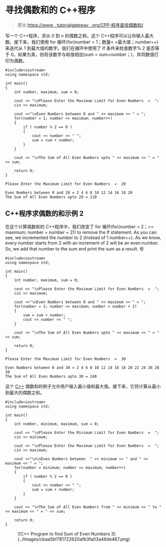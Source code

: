 # 寻找偶数和的 C++程序

> 原文:[https://www . tutorialgateway . org/CPP-程序查找偶数和/](https://www.tutorialgateway.org/cpp-program-to-find-sum-of-even-numbers/)

写一个 C++程序，求从 0 到 n 的偶数之和，这个 C++程序可以让你输入最大数。接下来，我们使用 for 循环(for(number = 1；数量< =最大值；number++)来迭代从 1 到最大值的数字。我们在循环中使用了 If 条件来检查数字% 2 是否等于 0。如果为真，则将该数字与和值相加(sum = sum+number；)，并将数值打印为偶数。

```
#include<iostream>
using namespace std;

int main()
{
	int number, maximum, sum = 0;

	cout << "\nPlease Enter the Maximum Limit for Even Numbers  =  ";
	cin >> maximum;	

	cout <<"\nEven Numbers between 0 and " << maximum << " = ";
	for(number = 1; number <= maximum; number++)
	{
  		if ( number % 2 == 0 ) 
		{
  			cout << number << " ";
			sum = sum + number;
		}
	}

	cout << "\nThe Sum of All Even Numbers upto " << maximum << " = " << sum;

 	return 0;
}
```

```
Please Enter the Maximum Limit for Even Numbers  =  20

Even Numbers between 0 and 20 = 2 4 6 8 10 12 14 16 18 20 
The Sum of All Even Numbers upto 20 = 110
```

## C++程序求偶数的和示例 2

在这个计算偶数和的 C++程序中，我们改变了 for 循环(for(number = 2；<= maximum; number = number + 2)) to remove the If statement. As you can see, we incremented the number to 2 (instead of 1 number++). As we know, every number starts from 2 with an increment of 2 will be an even number. So, we add that number to the sum and print the sum as a result. 号

```
#include<iostream>
using namespace std;

int main()
{
	int number, maximum, sum = 0;

	cout << "\nPlease Enter the Maximum Limit for Even Numbers  =  ";
	cin >> maximum;	

	cout <<"\nEven Numbers between 0 and " << maximum << " = ";
	for(number = 2; number <= maximum; number = number + 2)
	{		
		sum = sum + number;
		cout << number << " ";
	}

	cout << "\nThe Sum of All Even Numbers upto " << maximum << " = " << sum;

 	return 0;
}
```

```
Please Enter the Maximum Limit for Even Numbers  =  30

Even Numbers between 0 and 30 = 2 4 6 8 10 12 14 16 18 20 22 24 26 28 30 
The Sum of All Even Numbers upto 30 = 240
```

这个 [C++](https://www.tutorialgateway.org/cpp-programs/) 偶数和的例子允许用户输入最小值和最大值。接下来，它将计算从最小到最大的偶数之和。

```
#include<iostream>
using namespace std;

int main()
{
	int number, minimum, maximum, sum = 0;

	cout << "\nPlease Enter the Minimum Limit for Even Numbers  =  ";
	cin >> minimum;	

	cout << "\nPlease Enter the Maximum Limit for Even Numbers  =  ";
	cin >> maximum;	

	cout <<"\n\nEven Numbers between  " << minimum << " and " << maximum << " = ";
	for(number = minimum; number <= maximum; number++)
	{		
		if ( number % 2 == 0 ) 
		{
  			cout << number << " ";
			sum = sum + number;
		}
	}

	cout << "\nThe Sum of All Even Numbers from " << minimum << " to " << maximum << " = " << sum;

 	return 0;
}
```

<figure class="wp-block-image size-large">![C++ Program to find Sum of Even Numbers 3](../Images/cbaa5bf781722620afb3fa03a46de467.png)</figure>